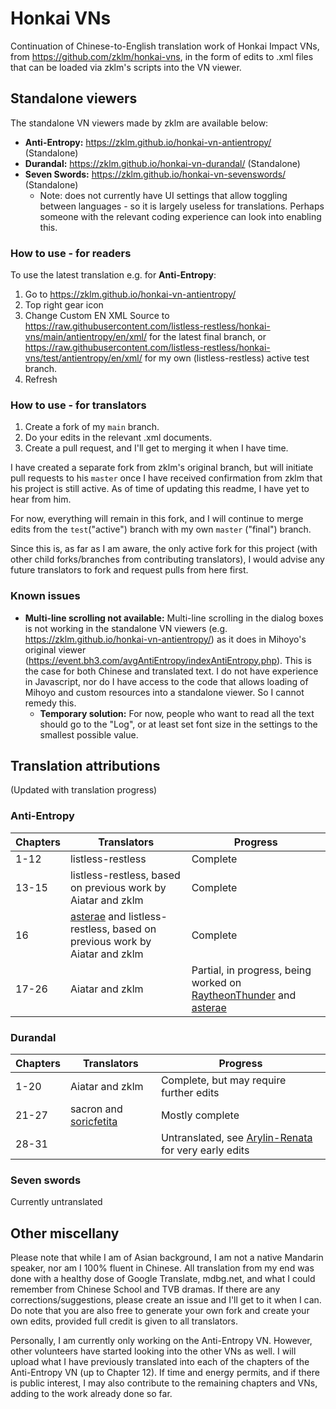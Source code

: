 # Honkai VNs

Continuation of Chinese-to-English translation work of Honkai Impact VNs, from https://github.com/zklm/honkai-vns, in the form of edits to .xml files that can be loaded via zklm's scripts into the VN viewer.



## Standalone viewers

The standalone VN viewers made by zklm are available below:

- **Anti-Entropy:** https://zklm.github.io/honkai-vn-antientropy/ (Standalone)
- **Durandal:** https://zklm.github.io/honkai-vn-durandal/ (Standalone)
- **Seven Swords:** https://zklm.github.io/honkai-vn-sevenswords/ (Standalone)
  - Note: does not currently have UI settings that allow toggling between languages - so it is largely useless for translations. Perhaps someone with the relevant coding experience can look into enabling this.

### How to use - for readers

To use the latest translation e.g. for  **Anti-Entropy**: 

1. Go to https://zklm.github.io/honkai-vn-antientropy/ 
2. Top right gear icon 
3. Change Custom EN XML Source to https://raw.githubusercontent.com/listless-restless/honkai-vns/main/antientropy/en/xml/ for the latest final branch, or https://raw.githubusercontent.com/listless-restless/honkai-vns/test/antientropy/en/xml/ for my own (listless-restless) active test branch.
4. Refresh

### How to use - for translators

1. Create a fork of my  `main` branch.
2. Do your edits in the relevant .xml documents.
3. Create a pull request, and I'll get to merging it when I have time.

I have created a separate fork from zklm's original branch, but will initiate pull requests to his `master` once I have received confirmation from zklm that his project is still active. As of time of updating this readme, I have yet to hear from him.

For now, everything will remain in this fork, and I will continue to merge edits from the `test`("active") branch with my own `master` ("final") branch.

Since this is, as far as I am aware, the only active fork for this project (with other child forks/branches from contributing translators), I would advise any future translators to fork and request pulls from here first.



### Known issues

- **Multi-line scrolling not available:** Multi-line scrolling in the dialog boxes is not working in the standalone VN viewers (e.g. https://zklm.github.io/honkai-vn-antientropy/) as it does in Mihoyo's original viewer (https://event.bh3.com/avgAntiEntropy/indexAntiEntropy.php). This is the case for both Chinese and translated text. I do not have experience in Javascript, nor do I have access to the code that allows loading of Mihoyo and custom resources into a standalone viewer. So I cannot remedy this.
    - **Temporary solution:** For now, people who want to read all the text should go to the "Log", or at least set font size in the settings to the smallest possible value.



## Translation attributions

(Updated with translation progress)

### Anti-Entropy

| Chapters | Translators                                                  | Progress                                                     |
| -------- | ------------------------------------------------------------ | ------------------------------------------------------------ |
| 1-12     | listless-restless                                            | Complete                                                     |
| 13-15    | listless-restless, based on previous work by Aiatar and zklm | Complete                                                     |
| 16       | [asterae](https://github.com/asterae/honkai-vns) and listless-restless, based on previous work by Aiatar and zklm | Complete                                                     |
| 17-26    | Aiatar and zklm                                              | Partial, in progress, being worked on [RaytheonThunder](https://github.com/RaytheonThunder/honkai-vns) and [asterae](https://github.com/asterae/honkai-vns) |

### Durandal


| Chapters | Translators                                                  | Progress                                                     |
| -------- | ------------------------------------------------------------ | ------------------------------------------------------------ |
| 1-20     | Aiatar and zklm                                              | Complete, but may require further edits                      |
| 21-27    | sacron and [soricfetita](https://github.com/soricfetita/honkai-vns) | Mostly complete                                              |
| 28-31    |                                                              | Untranslated, see [Arylin-Renata](https://github.com/Ayrlin-Renata/honkai-vns) for very early edits |

### Seven swords

Currently untranslated



## Other miscellany

Please note that while I am of Asian background, I am not a native Mandarin speaker, nor am I 100% fluent in Chinese. All translation from my end was done with a healthy dose of Google Translate, mdbg.net, and what I could remember from Chinese School and TVB dramas. If there are any corrections/suggestions, please create an issue and I'll get to it when I can. Do note that you are also free to generate your own fork and create your own edits, provided full credit is given to all translators.

Personally, I am currently only working on the Anti-Entropy VN. However, other volunteers have started looking into the other VNs as well. I will upload what I have previously translated into each of the chapters of the Anti-Entropy VN (up to Chapter 12). If time and energy permits, and if there is public interest, I may also contribute to the remaining chapters and VNs, adding to the work already done so far.

